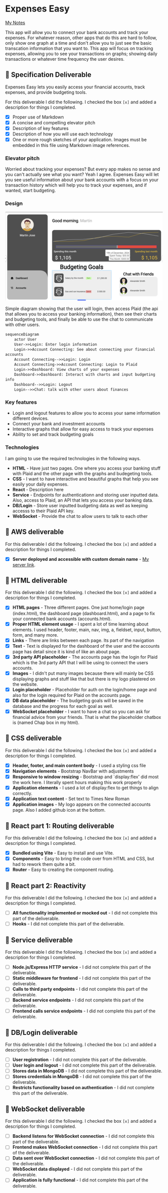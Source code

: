 # Expenses Easy

[My Notes](notes.md)

This app will allow you to connect your bank accounts and track your expenses. For whatever reason, other apps that do this are hard to follow, only show one graph at a time and don't allow you to just see the basic transcation information that you want to. This app will focus on tracking expenses, allowing you to see your transactions on graphs; showing daily transactions or whatever time frequency the user desires. 

## 🚀 Specification Deliverable

Expenses Easy lets you easily access your financial accounts, track expenses, and provide budgeting tools.

For this deliverable I did the following. I checked the box `[x]` and added a description for things I completed.

- [x] Proper use of Markdown
- [x] A concise and compelling elevator pitch
- [x] Description of key features
- [x] Description of how you will use each technology
- [x] One or more rough sketches of your application. Images must be embedded in this file using Markdown image references.

### Elevator pitch

Worried about tracking your expenses? But every app makes no sense and you can't actually see what you want? Yeah I agree. Expenses Easy will let you see useful information about your bank accounts with a focus on your transaction history which will help you to track your expenses, and if wanted, start budgeting.

### Design

![alt text](image.png)

Simple diagram showing that the user will login, then access Plaid (the api that allows you to access your banking information), then see their charts and budgeting tools, and finally be able to use the chat to communicate with other users.

```mermaid
sequenceDiagram
    actor User
    User->>Login: Enter login information
    Login->>Account Connecting: See about connecting your financial accounts
    Account Connecting-->>Login: Login
    Account Connecting->>Account Connecting: Login to Plaid
    Login->>Dashboard: View charts of your expenses
    Dashboard->>Dashboard: Interact with charts and input budgeting info
    Dashboard-->>Login: Logout
    Login-->>Chat: talk with other users about finances
```

### Key features

- Login and logout features to allow you to access your same information different devices.
- Connect your bank and investment accounts
- Interactive graphs that allow for easy access to track your expenses
- Ability to set and track budgeting goals

### Technologies

I am going to use the required technologies in the following ways.

- **HTML** - Have just two pages. One where you access your banking stuff with Plaid and the other page with the graphs and budegeting tools.
- **CSS** - I want to have interactive and beautiful graphs that help you see easily your daily expenses.
- **React** - Description here
- **Service** - Endpoints for authenticationn and storing user inputted data. Also, access to Plaid, an API that lets you access your banking data.
- **DB/Login** - Store user inputted budgeting data as well as keeping accesss to their Plaid API key.
- **WebSocket** - Provide the chat to allow users to talk to each other

## 🚀 AWS deliverable

For this deliverable I did the following. I checked the box `[x]` and added a description for things I completed.

- [x] **Server deployed and accessible with custom domain name** - [My server link](https://easyexpenses.click/).

## 🚀 HTML deliverable

For this deliverable I did the following. I checked the box `[x]` and added a description for things I completed.

- [x] **HTML pages** - Three different pages. One just home/login page (index.html), the dashboard page (dashboard.html), and a page to fix your connected bank accounts (accounts.html).
- [x] **Proper HTML element usage** - I spent a lot of time learning about elements. I used header, footer, main, nav, img, a, fieldset, input, button, form, and many more.
- [x] **Links** - There are links between each page. Its part of the navigation
- [x] **Text** - Text is displayed for the dashboard of the user and the accounts page has detail since it is kind of like an about page.
- [x] **3rd party API placeholder** - The accounts page has the login for Plaid which is the 3rd party API that I will be using to connect the users accounts.
- [x] **Images** - I didn't put many images because there will mainly be CSS displaying graphs and stuff like that but there is my logo plastered on the website.
- [x] **Login placeholder** - Placeholder for auth on the login/home page and also for the login required for Plaid on the accounts page.
- [x] **DB data placeholder** - The budgeting goals will be saved in the database and the progress for each goal as well.
- [x] **WebSocket placeholder** - I want to have a chat so you can ask for financial advice from your friends. That is what the placeholder chatbox is (named Chap box in my html).

## 🚀 CSS deliverable

For this deliverable I did the following. I checked the box `[x]` and added a description for things I completed.

- [x] **Header, footer, and main content body** - I used a styling css file
- [x] **Navigation elements** - Bootstrap NavBar with adjustments
- [x] **Responsive to window resizing** - Bootstrap and `display:flex' did most the work here. I literally spent hours making this work properly
- [x] **Application elements** - I used a lot of display:flex to get things to align correctly.
- [x] **Application text content** - Set text to Times New Roman
- [x] **Application images** - My logo appears on the connected accounts page. Also I added github icon at the bottom.

## 🚀 React part 1: Routing deliverable

For this deliverable I did the following. I checked the box `[x]` and added a description for things I completed.

- [x] **Bundled using Vite** - Easy to install and use Vite.
- [x] **Components** - Easy to bring the code over from HTML and CSS, but had to rework them quite a bit.
- [x] **Router** - Easy to creating the component routing.

## 🚀 React part 2: Reactivity

For this deliverable I did the following. I checked the box `[x]` and added a description for things I completed.

- [ ] **All functionality implemented or mocked out** - I did not complete this part of the deliverable.
- [ ] **Hooks** - I did not complete this part of the deliverable.

## 🚀 Service deliverable

For this deliverable I did the following. I checked the box `[x]` and added a description for things I completed.

- [ ] **Node.js/Express HTTP service** - I did not complete this part of the deliverable.
- [ ] **Static middleware for frontend** - I did not complete this part of the deliverable.
- [ ] **Calls to third party endpoints** - I did not complete this part of the deliverable.
- [ ] **Backend service endpoints** - I did not complete this part of the deliverable.
- [ ] **Frontend calls service endpoints** - I did not complete this part of the deliverable.

## 🚀 DB/Login deliverable

For this deliverable I did the following. I checked the box `[x]` and added a description for things I completed.

- [ ] **User registration** - I did not complete this part of the deliverable.
- [ ] **User login and logout** - I did not complete this part of the deliverable.
- [ ] **Stores data in MongoDB** - I did not complete this part of the deliverable.
- [ ] **Stores credentials in MongoDB** - I did not complete this part of the deliverable.
- [ ] **Restricts functionality based on authentication** - I did not complete this part of the deliverable.

## 🚀 WebSocket deliverable

For this deliverable I did the following. I checked the box `[x]` and added a description for things I completed.

- [ ] **Backend listens for WebSocket connection** - I did not complete this part of the deliverable.
- [ ] **Frontend makes WebSocket connection** - I did not complete this part of the deliverable.
- [ ] **Data sent over WebSocket connection** - I did not complete this part of the deliverable.
- [ ] **WebSocket data displayed** - I did not complete this part of the deliverable.
- [ ] **Application is fully functional** - I did not complete this part of the deliverable.
